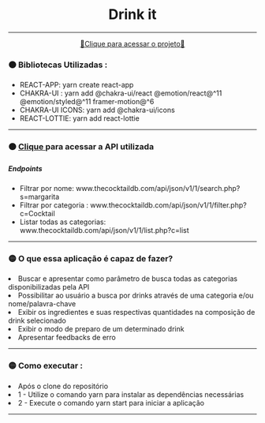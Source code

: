 <div align="center">
  <h1>Drink it</h1>
</div>
<hr/>
<div align="center">
  <a href="https://drink-it.vercel.app/" >
   🔴Clique para acessar o projeto🔴
  </a>
</div>
<h3>🟠 Bibliotecas Utilizadas : </h3>
<ul>
  <li>REACT-APP: yarn create react-app</li>
  <li>CHAKRA-UI : yarn add @chakra-ui/react @emotion/react@^11 @emotion/styled@^11 framer-motion@^6</li>
  <li>CHAKRA-UI ICONS: yarn add @chakra-ui/icons</li>
  <li>REACT-LOTTIE: yarn add react-lottie</li>
</ul>
<hr/>
<h3>🟠 <a href="https://www.thecocktaildb.com/api.php">Clique </a> para acessar a API utilizada </h3>
<h5>Endpoints</h5>
<ul>
  <li>Filtrar por nome: www.thecocktaildb.com/api/json/v1/1/search.php?s=margarita</li>
  <li>Filtrar por categoria : www.thecocktaildb.com/api/json/v1/1/filter.php?c=Cocktail</li>
  <li>Listar todas as categorias: www.thecocktaildb.com/api/json/v1/1/list.php?c=list</li>
</ul>
<hr/>
<h3>🟡 O que essa aplicação é capaz de fazer? </h3>
<li>Buscar e apresentar como parâmetro de busca todas as categorias disponibilizadas pela API</li>
<li> Possibilitar ao usuário a busca por drinks através de uma categoria e/ou nome/palavra-chave</li>
<li> Exibir os ingredientes e suas respectivas quantidades na composição de drink selecionado </li>
<li> Exibir o modo de preparo de um determinado drink</li>
<li> Apresentar feedbacks de erro </li>
<hr/>
<h3>🟡 Como executar : </h3>
<li> Após o clone do repositório</li>
<li> 1 - Utilize o comando yarn para instalar as dependências necessárias</li>
<li> 2 - Execute o comando yarn start para iniciar a aplicação </li>
<hr/>
